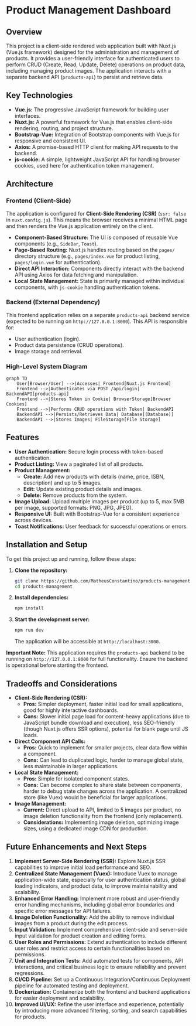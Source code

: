 # Product Management Dashboard

## Overview

This project is a client-side rendered web application built with Nuxt.js (Vue.js framework) designed for the administration and management of products. It provides a user-friendly interface for authenticated users to perform CRUD (Create, Read, Update, Delete) operations on product data, including managing product images. The application interacts with a separate backend API (`products-api`) to persist and retrieve data.

## Key Technologies

*   **Vue.js:** The progressive JavaScript framework for building user interfaces.
*   **Nuxt.js:** A powerful framework for Vue.js that enables client-side rendering, routing, and project structure.
*   **Bootstrap-Vue:** Integration of Bootstrap components with Vue.js for responsive and consistent UI.
*   **Axios:** A promise-based HTTP client for making API requests to the backend.
*   **js-cookie:** A simple, lightweight JavaScript API for handling browser cookies, used here for authentication token management.

## Architecture

### Frontend (Client-Side)

The application is configured for **Client-Side Rendering (CSR)** (`ssr: false` in `nuxt.config.js`). This means the browser receives a minimal HTML page and then renders the Vue.js application entirely on the client.

*   **Component-Based Structure:** The UI is composed of reusable Vue components (e.g., `SideBar`, `Toast`).
*   **Page-Based Routing:** Nuxt.js handles routing based on the `pages/` directory structure (e.g., `pages/index.vue` for product listing, `pages/login.vue` for authentication).
*   **Direct API Interaction:** Components directly interact with the backend API using Axios for data fetching and manipulation.
*   **Local State Management:** State is primarily managed within individual components, with `js-cookie` handling authentication tokens.

### Backend (External Dependency)

This frontend application relies on a separate `products-api` backend service (expected to be running on `http://127.0.0.1:8000`). This API is responsible for:

*   User authentication (login).
*   Product data persistence (CRUD operations).
*   Image storage and retrieval.

### High-Level System Diagram

```mermaid
graph TD
    User[Browser/User] -->|Accesses| Frontend[Nuxt.js Frontend]
    Frontend -->|Authenticates via POST /api/login| BackendAPI[products-api]
    Frontend -->|Stores Token in Cookie| BrowserStorage[Browser Cookies]
    Frontend -->|Performs CRUD operations with Token| BackendAPI
    BackendAPI -->|Persists/Retrieves Data| Database[(Database)]
    BackendAPI -->|Stores Images| FileStorage[File Storage]
```

## Features

*   **User Authentication:** Secure login process with token-based authentication.
*   **Product Listing:** View a paginated list of all products.
*   **Product Management:**
    *   **Create:** Add new products with details (name, price, ISBN, description) and up to 5 images.
    *   **Edit:** Update existing product details and images.
    *   **Delete:** Remove products from the system.
*   **Image Upload:** Upload multiple images per product (up to 5, max 5MB per image, supported formats: PNG, JPG, JPEG).
*   **Responsive UI:** Built with Bootstrap-Vue for a consistent experience across devices.
*   **Toast Notifications:** User feedback for successful operations or errors.

## Installation and Setup

To get this project up and running, follow these steps:

1.  **Clone the repository:**
    ```bash
    git clone https://github.com/MatheusConstantino/products-management.git
    cd products-management
    ```

2.  **Install dependencies:**
    ```bash
    npm install
    ```

3.  **Start the development server:**
    ```bash
    npm run dev
    ```
    The application will be accessible at `http://localhost:3000`.

**Important Note:** This application requires the `products-api` backend to be running on `http://127.0.0.1:8000` for full functionality. Ensure the backend is operational before starting the frontend.

## Tradeoffs and Considerations

*   **Client-Side Rendering (CSR):**
    *   **Pros:** Simpler deployment, faster initial load for small applications, good for highly interactive dashboards.
    *   **Cons:** Slower initial page load for content-heavy applications (due to JavaScript bundle download and execution), less SEO-friendly (though Nuxt.js offers SSR options), potential for blank page until JS loads.
*   **Direct Component API Calls:**
    *   **Pros:** Quick to implement for smaller projects, clear data flow within a component.
    *   **Cons:** Can lead to duplicated logic, harder to manage global state, less maintainable in larger applications.
*   **Local State Management:**
    *   **Pros:** Simple for isolated component states.
    *   **Cons:** Can become complex to share state between components, harder to debug state changes across the application. A centralized store (like Vuex) would be beneficial for larger applications.
*   **Image Management:**
    *   **Current:** Direct upload to API, limited to 5 images per product, no image deletion functionality from the frontend (only replacement).
    *   **Considerations:** Implementing image deletion, optimizing image sizes, using a dedicated image CDN for production.

## Future Enhancements and Next Steps

1.  **Implement Server-Side Rendering (SSR):** Explore Nuxt.js SSR capabilities to improve initial load performance and SEO.
2.  **Centralized State Management (Vuex):** Introduce Vuex to manage application-wide state, especially for user authentication status, global loading indicators, and product data, to improve maintainability and scalability.
3.  **Enhanced Error Handling:** Implement more robust and user-friendly error handling mechanisms, including global error boundaries and specific error messages for API failures.
4.  **Image Deletion Functionality:** Add the ability to remove individual images from a product during the edit process.
5.  **Input Validation:** Implement comprehensive client-side and server-side input validation for product creation and editing forms.
6.  **User Roles and Permissions:** Extend authentication to include different user roles and restrict access to certain functionalities based on permissions.
7.  **Unit and Integration Tests:** Add automated tests for components, API interactions, and critical business logic to ensure reliability and prevent regressions.
8.  **CI/CD Pipeline:** Set up a Continuous Integration/Continuous Deployment pipeline for automated testing and deployment.
9.  **Dockerization:** Containerize both the frontend and backend applications for easier deployment and scalability.
10. **Improved UI/UX:** Refine the user interface and experience, potentially by introducing more advanced filtering, sorting, and search capabilities for products.
